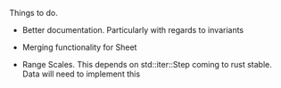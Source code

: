 Things to do.

- Better documentation. Particularly with regards to invariants

- Merging functionality for Sheet

- Range Scales. This depends on std::iter::Step coming to rust stable. Data will need to implement this

